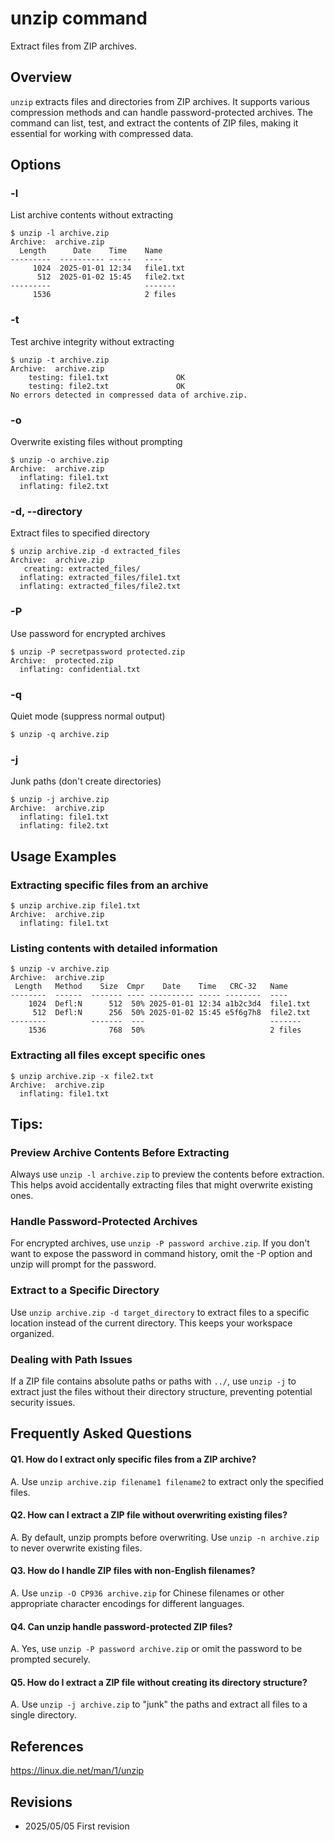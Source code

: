 # unzip command

Extract files from ZIP archives.

## Overview

`unzip` extracts files and directories from ZIP archives. It supports various compression methods and can handle password-protected archives. The command can list, test, and extract the contents of ZIP files, making it essential for working with compressed data.

## Options

### **-l**

List archive contents without extracting

```console
$ unzip -l archive.zip
Archive:  archive.zip
  Length      Date    Time    Name
---------  ---------- -----   ----
     1024  2025-01-01 12:34   file1.txt
      512  2025-01-02 15:45   file2.txt
---------                     -------
     1536                     2 files
```

### **-t**

Test archive integrity without extracting

```console
$ unzip -t archive.zip
Archive:  archive.zip
    testing: file1.txt               OK
    testing: file2.txt               OK
No errors detected in compressed data of archive.zip.
```

### **-o**

Overwrite existing files without prompting

```console
$ unzip -o archive.zip
Archive:  archive.zip
  inflating: file1.txt
  inflating: file2.txt
```

### **-d, --directory**

Extract files to specified directory

```console
$ unzip archive.zip -d extracted_files
Archive:  archive.zip
   creating: extracted_files/
  inflating: extracted_files/file1.txt
  inflating: extracted_files/file2.txt
```

### **-P**

Use password for encrypted archives

```console
$ unzip -P secretpassword protected.zip
Archive:  protected.zip
  inflating: confidential.txt
```

### **-q**

Quiet mode (suppress normal output)

```console
$ unzip -q archive.zip
```

### **-j**

Junk paths (don't create directories)

```console
$ unzip -j archive.zip
Archive:  archive.zip
  inflating: file1.txt
  inflating: file2.txt
```

## Usage Examples

### Extracting specific files from an archive

```console
$ unzip archive.zip file1.txt
Archive:  archive.zip
  inflating: file1.txt
```

### Listing contents with detailed information

```console
$ unzip -v archive.zip
Archive:  archive.zip
 Length   Method    Size  Cmpr    Date    Time   CRC-32   Name
--------  ------  ------- ---- ---------- ----- --------  ----
    1024  Defl:N      512  50% 2025-01-01 12:34 a1b2c3d4  file1.txt
     512  Defl:N      256  50% 2025-01-02 15:45 e5f6g7h8  file2.txt
--------          -------  ---                            -------
    1536              768  50%                            2 files
```

### Extracting all files except specific ones

```console
$ unzip archive.zip -x file2.txt
Archive:  archive.zip
  inflating: file1.txt
```

## Tips:

### Preview Archive Contents Before Extracting

Always use `unzip -l archive.zip` to preview the contents before extraction. This helps avoid accidentally extracting files that might overwrite existing ones.

### Handle Password-Protected Archives

For encrypted archives, use `unzip -P password archive.zip`. If you don't want to expose the password in command history, omit the -P option and unzip will prompt for the password.

### Extract to a Specific Directory

Use `unzip archive.zip -d target_directory` to extract files to a specific location instead of the current directory. This keeps your workspace organized.

### Dealing with Path Issues

If a ZIP file contains absolute paths or paths with `../`, use `unzip -j` to extract just the files without their directory structure, preventing potential security issues.

## Frequently Asked Questions

#### Q1. How do I extract only specific files from a ZIP archive?
A. Use `unzip archive.zip filename1 filename2` to extract only the specified files.

#### Q2. How can I extract a ZIP file without overwriting existing files?
A. By default, unzip prompts before overwriting. Use `unzip -n archive.zip` to never overwrite existing files.

#### Q3. How do I handle ZIP files with non-English filenames?
A. Use `unzip -O CP936 archive.zip` for Chinese filenames or other appropriate character encodings for different languages.

#### Q4. Can unzip handle password-protected ZIP files?
A. Yes, use `unzip -P password archive.zip` or omit the password to be prompted securely.

#### Q5. How do I extract a ZIP file without creating its directory structure?
A. Use `unzip -j archive.zip` to "junk" the paths and extract all files to a single directory.

## References

https://linux.die.net/man/1/unzip

## Revisions

- 2025/05/05 First revision